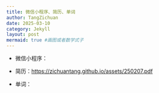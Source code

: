 ```yaml
---
title: 微信小程序、简历、单词
author: TangZichuan
date: 2025-03-10
category: Jekyll
layout: post
mermaid: true #画图或者数学式子
---
```

- 微信小程序：
  
- 简历：https://zichuantang.github.io/assets/250207.pdf


- 单词：

    
